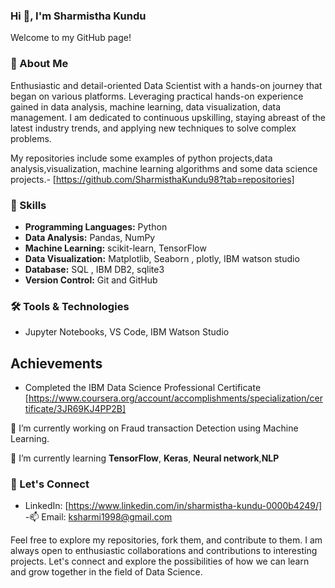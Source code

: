 ### Hi 👋, I'm Sharmistha Kundu
   Welcome to my GitHub page!
### 🚀 About Me
Enthusiastic and detail-oriented Data Scientist with a hands-on journey that began on various platforms. Leveraging practical hands-on experience gained in data analysis, machine learning, data visualization, data management. I am dedicated to continuous upskilling, staying abreast of the latest industry trends, and applying new techniques to solve complex problems.

My repositories include some examples of python projects,data analysis,visualization, machine learning algorithms and some data science projects.- [https://github.com/SharmisthaKundu98?tab=repositories]

### 💼 Skills
- **Programming Languages:** Python
- **Data Analysis:** Pandas, NumPy
- **Machine Learning:** scikit-learn, TensorFlow
- **Data Visualization:** Matplotlib, Seaborn , plotly, IBM watson studio
- **Database:** SQL , IBM DB2, sqlite3
- **Version Control:** Git and GitHub

### 🛠️ Tools & Technologies
- Jupyter Notebooks, VS Code, IBM Watson Studio
  
## Achievements
- Completed the IBM Data Science Professional Certificate
     [https://www.coursera.org/account/accomplishments/specialization/certificate/3JR69KJ4PP2B]

🔭 I’m currently working on Fraud transaction Detection using Machine Learning.

🌱 I’m currently learning **TensorFlow**, <b>Keras</b>, **Neural network**,**NLP**

### 🤝 Let's Connect
- LinkedIn: [https://www.linkedin.com/in/sharmistha-kundu-0000b4249/]
-📫 Email: ksharmi1998@gmail.com

Feel free to explore my repositories, fork them, and contribute to them. I am always open to enthusiastic collaborations and contributions to interesting projects. Let's connect and explore the possibilities of how we can learn and grow together in the field of Data Science.
